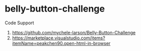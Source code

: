 # belly-button-challenge

Code Support
1. https://github.com/mychele-larson/Belly-Button-Challenge
2. https://marketplace.visualstudio.com/items?itemName=peakchen90.open-html-in-browser
